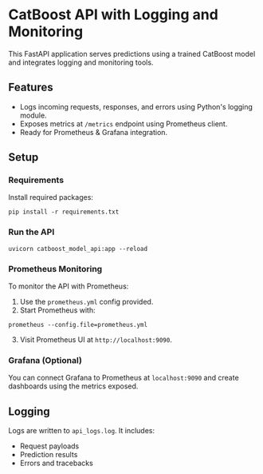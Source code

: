 
# CatBoost API with Logging and Monitoring

This FastAPI application serves predictions using a trained CatBoost model and integrates logging and monitoring tools.

## Features
- Logs incoming requests, responses, and errors using Python's logging module.
- Exposes metrics at `/metrics` endpoint using Prometheus client.
- Ready for Prometheus & Grafana integration.

## Setup

### Requirements
Install required packages:
```
pip install -r requirements.txt
```

### Run the API
```
uvicorn catboost_model_api:app --reload
```

### Prometheus Monitoring
To monitor the API with Prometheus:
1. Use the `prometheus.yml` config provided.
2. Start Prometheus with:
```
prometheus --config.file=prometheus.yml
```
3. Visit Prometheus UI at `http://localhost:9090`.

### Grafana (Optional)
You can connect Grafana to Prometheus at `localhost:9090` and create dashboards using the metrics exposed.

## Logging
Logs are written to `api_logs.log`. It includes:
- Request payloads
- Prediction results
- Errors and tracebacks
